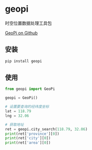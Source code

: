 # geopi
 时空位置数据处理工具包

[GeoPi on Github](https://github.com/KaffeeCat/geopi)

## 安装

```bash
pip install geopi
```

## 使用

```python
from geopi import GeoPi

geopi = GeoPi()

# 设置要查询的经纬度坐标
lat = 118.79
lng = 32.06

# 获取地址
ret = geopi.city_search(118.79, 32.06)
print(ret['province'][0])
print(ret['city'][0])
print(ret['area'][0])
